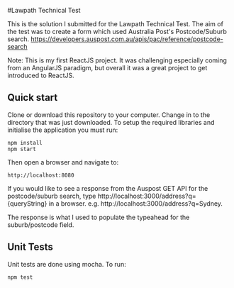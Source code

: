 #Lawpath Technical Test

This is the solution I submitted for the Lawpath Technical Test.  The aim of the test was to create a form which used Australia Post's Postcode/Suburb search.
https://developers.auspost.com.au/apis/pac/reference/postcode-search

Note: This is my first ReactJS project.  It was challenging especially coming from an AngularJS paradigm, but overall it was a great project to get introduced to ReactJS.

## Quick start
Clone or download this repository to your computer.  Change in to the directory that was just downloaded.
To setup the required libraries and initialise the application you must run:
```
npm install
npm start
```

Then open a browser and navigate to:
```
http://localhost:8080
```
If you would like to see a response from the Auspost GET API for the postcode/suburb search, type
http://localhost:3000/address?q={queryString} in a browser.  e.g. http://localhost:3000/address?q=Sydney.

The response is what I used to populate the typeahead for the suburb/postcode field.

## Unit Tests
Unit tests are done using mocha.  To run:
```
npm test
```
